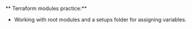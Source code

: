 ** Terraform modules practice:**
- Working with root modules and a setups folder for assigning variables.
